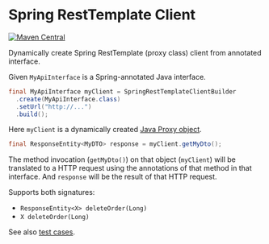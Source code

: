 # Spring RestTemplate Client

[![Maven Central](https://maven-badges.herokuapp.com/maven-central/se.bjurr.springresttemplateclient/spring-resttemplate-client/badge.svg)](https://maven-badges.herokuapp.com/maven-central/se.bjurr.springresttemplateclient/spring-resttemplate-client)

Dynamically create Spring RestTemplate (proxy class) client from annotated interface.

Given `MyApiInterface` is a Spring-annotated Java interface.

```java
final MyApiInterface myClient = SpringRestTemplateClientBuilder
  .create(MyApiInterface.class)
  .setUrl("http://...")
  .build();
```

Here `myClient` is a dynamically created [Java Proxy object](https://docs.oracle.com/javase/7/docs/api/java/lang/reflect/Proxy.html).

```java
final ResponseEntity<MyDTO> response = myClient.getMyDto();
```

The method invocation (`getMyDto()`) on that object (`myClient`) will be translated to a HTTP request using the annotations of that method in that interface. And `response` will be the result of that HTTP request.

Supports both signatures:

 * `ResponseEntity<X> deleteOrder(Long)`
 * `X deleteOrder(Long)`

See also [test cases](/src/test/java/se/bjurr/springresttemplateclient/test/testcases).
